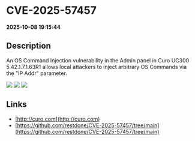 # CVE-2025-57457

**2025-10-08 19:15:44**

## Description
An OS Command Injection vulnerability in the Admin panel in Curo UC300 5.42.1.7.1.63R1 allows local attackers to inject arbitrary OS Commands via the "IP Addr" parameter.

![](https://img.shields.io/static/v1?label=Score&message=8.8&color=red)
![](https://img.shields.io/static/v1?label=Severity&message=HIGH&color=red)
![](https://img.shields.io/static/v1?label=CWE&message=RCE&color=green)

## Links
- [http://curo.com](http://curo.com)
- [https://github.com/restdone/CVE-2025-57457/tree/main](https://github.com/restdone/CVE-2025-57457/tree/main)

